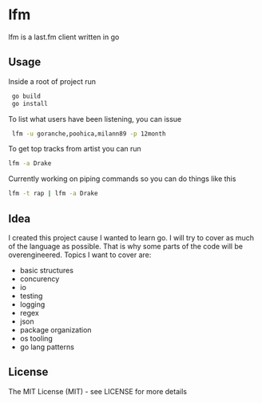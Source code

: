 # lfm

lfm is a last.fm client written in go

## Usage

Inside a root of project run

```bash
 go build
 go install
```

To list what users have been listening, you can issue

```bash
 lfm -u goranche,poohica,milann89 -p 12month
```

To get top tracks from artist you can run

```bash
lfm -a Drake
```

Currently working on piping commands so you can do things like this

```bash
lfm -t rap | lfm -a Drake
```

## Idea 

I created this project cause I wanted to learn go. I will try to cover as much of the language as possible. That is why some parts of the code will be overengineered. Topics I want to cover are:

- basic structures
- concurency
- io
- testing
- logging
- regex
- json
- package organization
- os tooling
- go lang patterns


## License

The MIT License (MIT) - see LICENSE for more details
